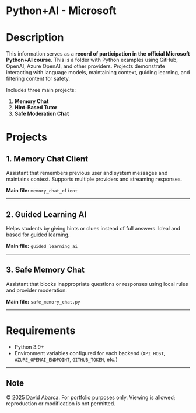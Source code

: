 # **Python+AI - Microsoft**

# **Description**

This information serves as a **record of participation in the official Microsoft Python+AI course**. This is a folder with Python examples using GitHub, OpenAI, Azure OpenAI, and other providers. Projects demonstrate interacting with language models, maintaining context, guiding learning, and filtering content for safety.

Includes three main projects:  

1. **Memory Chat**  
2. **Hint-Based Tutor**  
3. **Safe Moderation Chat**

# **Projects**

## **1. Memory Chat Client**

Assistant that remembers previous user and system messages and maintains context. Supports multiple providers and streaming responses.  

**Main file:** `memory_chat_client`  

---

## **2. Guided Learning AI**

Helps students by giving hints or clues instead of full answers. Ideal and based for guided learning.  

**Main file:** `guided_learning_ai`  

---

## **3. Safe Memory Chat**

Assistant that blocks inappropriate questions or responses using local rules and provider moderation.  

**Main file:** `safe_memory_chat.py`  

---

# **Requirements**

- Python 3.9+   
- Environment variables configured for each backend (`API_HOST`, `AZURE_OPENAI_ENDPOINT`, `GITHUB_TOKEN`, etc.)  

---

## Note
© 2025 David Abarca. For portfolio purposes only. Viewing is allowed; reproduction or modification is not permitted.
